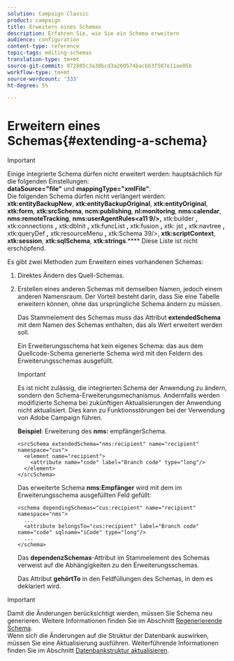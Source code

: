 ```yaml
---
solution: Campaign Classic
product: campaign
title: Erweitern eines Schemas
description: Erfahren Sie, wie Sie ein Schema erweitern
audience: configuration
content-type: reference
topic-tags: editing-schemas
translation-type: tm+mt
source-git-commit: 972885c3a38bcd3a260574bacbb3f507e11ae05b
workflow-type: tm+mt
source-wordcount: '333'
ht-degree: 5%

---
```



# Erweitern eines Schemas{#extending-a-schema}

>[!IMPORTANT]
>
>Einige integrierte Schema dürfen nicht erweitert werden: hauptsächlich für die folgenden Einstellungen:\
>**dataSource=&quot;file&quot;** und  **mappingType=&quot;xmlFile&quot;**.\
>Die folgenden Schema dürfen nicht verlängert werden: **xtk:entityBackupNew**, **xtk:entityBackupOriginal**, **xtk:entityOriginal**, **xtk:form**, **xtk:srcSchema**, **ncm:publishing**, **nl:monitoring**, **nms:calendar**, **nms:remoteTracking**, **nms:userAgentRules&lt;a11 9/>,** xtk:builder **,** xtk:connections **,** xtk:dbInit **,** xtk:funcList **,** xtk:fusion **,** xtk: jst **,** xtk:navtree **,** xtk:queryDef **,** xtk:resourceMenu **,** xtk:Schema 39/>, **xtk:scriptContext**, **xtk:session**, **xtk:sqlSchema**, **xtk:strings**.****
>Diese Liste ist nicht erschöpfend.

Es gibt zwei Methoden zum Erweitern eines vorhandenen Schemas:

1. Direktes Ändern des Quell-Schemas.
1. Erstellen eines anderen Schemas mit demselben Namen, jedoch einem anderen Namensraum. Der Vorteil besteht darin, dass Sie eine Tabelle erweitern können, ohne das ursprüngliche Schema ändern zu müssen.

   Das Stammelement des Schemas muss das Attribut **extendedSchema** mit dem Namen des Schemas enthalten, das als Wert erweitert werden soll.

   Ein Erweiterungsschema hat kein eigenes Schema: das aus dem Quellcode-Schema generierte Schema wird mit den Feldern des Erweiterungsschemas ausgefüllt.

   >[!IMPORTANT]
   >
   >Es ist nicht zulässig, die integrierten Schema der Anwendung zu ändern, sondern den Schema-Erweiterungsmechanismus. Andernfalls werden modifizierte Schema bei zukünftigen Aktualisierungen der Anwendung nicht aktualisiert. Dies kann zu Funktionsstörungen bei der Verwendung von Adobe Campaign führen.

   **Beispiel**: Erweiterung des  **nms:** empfängerSchema.

   ```
   <srcSchema extendedSchema="nms:recipient" name="recipient" namespace="cus">
     <element name="recipient">
       <attribute name="code" label="Branch code" type="long"/>
     </element>
   </srcSchema>
   ```

   Das erweiterte Schema **nms:Empfänger** wird mit dem im Erweiterungsschema ausgefüllten Feld gefüllt:

   ```
   <schema dependingSchemas="cus:recipient" name="recipient" namespace="nms">
     ...
     <attribute belongsTo="cus:recipient" label="Branch code" name="code" sqlname="iCode" type="long"/>
     ...
   </schema>
   ```

   Das **dependenzSchemas**-Attribut im Stammelement des Schemas verweist auf die Abhängigkeiten zu den Erweiterungsschemas.

   Das Attribut **gehörtTo** in den Feldfüllungen des Schemas, in dem es deklariert wird.

>[!IMPORTANT]
>
>Damit die Änderungen berücksichtigt werden, müssen Sie Schema neu generieren. Weitere Informationen finden Sie im Abschnitt [Regenerierende Schema](../../configuration/using/regenerating-schemas.md).\
>Wenn sich die Änderungen auf die Struktur der Datenbank auswirken, müssen Sie eine Aktualisierung ausführen. Weiterführende Informationen finden Sie im Abschnitt [Datenbankstruktur aktualisieren](../../configuration/using/updating-the-database-structure.md).

